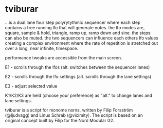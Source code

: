 # tviburar
...is a dual lane four step polyrytythmic sequencer where each step contains a free running lfo that will generate notes.
the lfo modes are, square, sample & hold, triangle, ramp up, ramp down and sine. the steps can also be muted.
the two sequencers can influence each others lfo values creating a complex environment where the rate of repetition is stretched out over a long, near infinite, timespace.

performance tweaks are accessible from the main screen.

E1 - scrolls through the lfos (alt. switches between the sequencer lanes)

E2 - scrolls through the lfo settings (alt. scrolls through the lane settings)

E3 - adjust selected value

K1/K2/K3 are held (choose your preference) as "alt." to change lanes and lane settings.

tviburar is a script for monome norns, written by Filip Forsström (@ljudvagg) and Linus Schrab (@vicimity).
The script is based on an original concept built by Filip for the Nord Modular G2.
